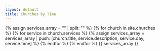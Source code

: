 ```yaml
---
layout: default
title: Churches by Time
---
```

{% assign services_array = "" | split: "" %}
{% for church in site.churches %}
  {% for service in church.services %}
    {% assign services_array = services_array | push: [church.title, service.description, service.day, service.time] %}
  {% endfor %}
{% endfor %}
{{ services_array }}
